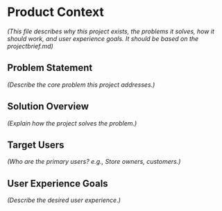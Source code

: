# Product Context

_(This file describes why this project exists, the problems it solves, how it
should work, and user experience goals. It should be based on the
projectbrief.md)_

## Problem Statement

_(Describe the core problem this project addresses.)_

## Solution Overview

_(Explain how the project solves the problem.)_

## Target Users

_(Who are the primary users? e.g., Store owners, customers.)_

## User Experience Goals

_(Describe the desired user experience.)_
